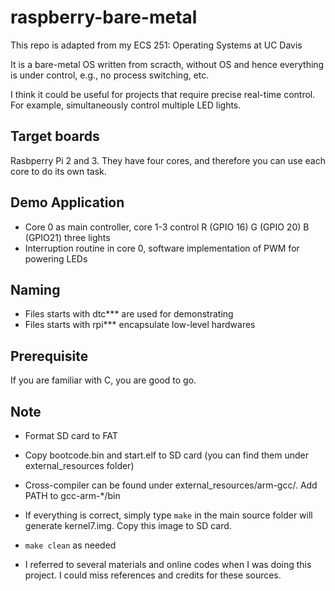 # raspberry-bare-metal

This repo is adapted from my ECS 251: Operating Systems at UC Davis

It is a bare-metal OS written from scracth, without OS and hence everything is under control, e.g., no process switching, etc.

I think it could be useful for projects that require precise real-time control. For example, simultaneously control multiple LED lights. 

## Target boards

Rasbperry Pi 2 and 3. They have four cores, and therefore you can use each core to do its own task. 

## Demo Application

* Core 0 as main controller, core 1-3 control R (GPIO 16) G (GPIO 20) B (GPIO21) three lights
* Interruption routine in core 0, software implementation of PWM for powering LEDs

## Naming 

* Files starts with dtc*** are used for demonstrating
* Files starts with rpi*** encapsulate low-level hardwares

## Prerequisite

If you are familiar with C, you are good to go.

## Note

* Format SD card to FAT

* Copy bootcode.bin and start.elf to SD card (you can find them under external_resources folder)

* Cross-compiler can be found under external_resources/arm-gcc/. Add PATH to gcc-arm-*/bin 

* If everything is correct, simply type `make` in the main source folder will generate kernel7.img. Copy this image to SD card.

* `make clean` as needed

* I referred to several materials and online codes when I was doing this project. I could miss references and credits for these sources. 
